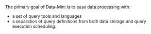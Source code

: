 The primary goal of Data-Mint is to ease data processing with:
* a set of query tools and languages
* a separation of query definitions from both data storage and query execution scheduling.
